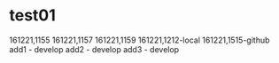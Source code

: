 # test01
161221,1155
161221,1157
161221,1159
161221,1212-local
161221,1515-github
add1 - develop
add2 - develop
add3 - develop
